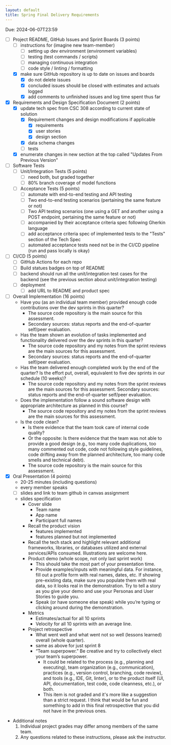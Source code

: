```yaml
---
layout: default
title: Spring Final Delivery Requirements
---
```


Due: 2024-06-07T23:59

- [ ] Project README, GitHub Issues and Sprint Boards (3 points)
  - [ ] instructions for (imagine new team-member)
    - [ ] setting up dev environment (environment variables)
    - [ ] testing (test commands / scripts)
    - [ ] managing continuous integration
    - [ ] code style / linting / formatting
  - [x] make sure GitHub repository is up to date on issues and boards
    - [x] do not delete issues
    - [x] concluded issues should be closed with estimates and actuals logged
    - [x] add comments to unfinished issues and log time spent thus far
- [x] Requirements and Design Specification Document (2 points)
  - [x] update tech spec from CSC 308 according to current state of solution
    - [x] Requirement changes and design modifications if applicable
      - [x] requirements
      - [x] user stories
      - [x] design section
    - [x] data schema changes
    - [ ] tests
  - [x] enumerate changes in new section at the top called "Updates From Previous
        Version"
- [ ] Software Tests
  - [ ] Unit/Integration Tests (5 points)
    - [ ] need both, but graded together
    - [ ] 80% branch coverage of model functions
  - [ ] Acceptance Tests (5 points)
    - [ ] automate with end-to-end testing and API testing
    - [ ] Two end-to-end testing scenarios (pertaining the same feature or not)
    - [ ] Two API testing scenarios (one using a GET and another using a POST
          endpoint, pertaining the same feature or not)
    - [ ] accompanied by their acceptance criteria spec following Gherkin language
    - [ ] add acceptance criteria spec of implemented tests to the "Tests" section of
          the Tech Spec
    - [ ] automated acceptance tests need not be in the CI/CD pipeline (run and pass
          locally is okay)
- [ ] CI/CD (5 points)
  - [ ] GitHub Actions for each repo
  - [ ] Build statues badges on top of README
  - [ ] backend should run all the unit/integration test cases for the backend (see
        the previous section about unit/integration testing)
  - [ ] deployment
    - [ ] add URL to README and product spec
- [ ] Overall Implementation (16 points)
  - Have you (as an individual team member) provided enough code contributions over the dev sprints in this quarter?
    - The source code repository is the main source for this assessment.
    - Secondary sources: status reports and the end-of-quarter self/peer evaluation.
  - Has the team shown an evolution of tasks implemented and functionality delivered over the dev sprints in this quarter?
    - The source code repository and my notes from the sprint reviews are the main sources for this assessment.
    - Secondary sources: status reports and the end-of-quarter self/peer evaluation.
  - Has the team delivered enough completed work by the end of the quarter? Is the effort put, overall, equivalent to five dev sprints in our schedule (10 weeks)?
    - The source code repository and my notes from the sprint reviews are the main sources for this assessment. Secondary sources: status reports and the end-of-quarter self/peer evaluation.
  - Does the implementation follow a sound software design with appropriate architecture as planned in this course?
    - The source code repository and my notes from the sprint reviews are the main sources for this assessment.
  - Is the code clean?
    - Is there evidence that the team took care of internal code quality?
    - Or the opposite: Is there evidence that the team was not able to provide a good design (e.g., too many code duplications, too many commented out code, code not following style guidelines, code drifting away from the planned architecture, too many code smells and technical debt).
    - The source code repository is the main source for this assessment.
- [x] Oral Presentation (4 points)
  - 20-25 minutes (including questions)
  - every member speaks
  - [ ] slides and link to team github in canvas assignment
  - slides specification
    - Cover slide
      - Team name
      - App name
      - Participant full names
    - Recall the product vision
      - features implemented
      - features planned but not implemented
    - Recall the tech stack and highlight relevant additional frameworks, libraries, or databases utilized and external services/APIs consumed. Illustrations are welcome here.
    - Product demo (whole scope, not only last sprint work)
      - This should take the most part of your presentation time.
      - Provide examples/inputs with meaningful data. For instance, fill out a profile form with real names, dates, etc. If showing pre-existing data, make sure you populate them with real data, so it looks real in the demonstration. Try to tell a story as you give your demo and use your Personas and User Stories to guide you.
      - Speak (or have someone else speak) while you’re typing or clicking around during the demonstration.
    - Metrics
      - Estimates/actual for all 10 sprints
      - Velocity for all 10 sprints with an average line.
    - Project retrospective
      - What went well and what went not so well (lessons learned) overall (whole quarter).
      - same as above for just sprint 8
      - “Team superpower.” Be creative and try to collectively elect your team’s superpower.
        - It could be related to the process (e.g., planning and executing), team organization (e.g., communication), practices (e.g., version control, branching, code review), and tools (e.g., IDE, Git, linter), or to the product itself (UI, API, documentation, test code, code cleanness, etc.), or both.
        - This item is not graded and it's more like a suggestion than a strict request. I think that would be fun and something to add in this final retrospective that you did not have in the previous ones.
- Additional notes
  1. Individual project grades may differ among members of the same team.
  2. Any questions related to these instructions, please ask the instructor.
